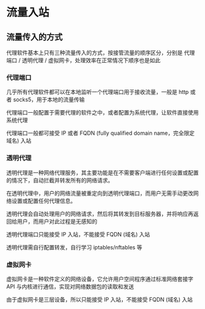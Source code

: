 # 流量入站

## 流量传入的方式

代理软件基本上只有三种流量传入的方式，按接管流量的顺序区分，分别是 代理端口 / 透明代理 / 虚拟网卡，处理效率在正常情况下顺序也是如此

### 代理端口

几乎所有代理软件都可以在本地监听一个代理端口用于接收流量，一般是 http 或者 socks5，用于本地的流量传输

代理端口一般配置于需要代理的软件之中，或者配置为系统代理，让软件直接使用系统代理

代理端口一般都可接受 IP 或者 FQDN (fully qualified domain name，完全限定域名) 入站

### 透明代理

透明代理是一种网络代理服务，其主要功能是在不需要客户端进行任何设置或配置的情况下，自动拦截并转发所有的网络请求。

在透明代理中，用户的网络流量被重定向到透明代理端口，而用户无需手动更改网络设置或配置任何代理信息。

透明代理会自动处理用户的网络请求，然后将其转发到目标服务器，并将响应再返回给用户，而用户对此过程是无感知的

透明代理端口只能接受 IP 入站，不能接受 FQDN (域名) 入站

透明代理需自行配置转发，自行学习 iptables/nftables 等

### 虚拟网卡

虚拟网卡是一种软件定义的网络设备，它允许用户空间程序通过标准网络套接字 API 与内核进行通信，实现对网络数据包的读取和发送

由于虚拟网卡是三层设备，所以只能接受 IP 入站，不能接受 FQDN (域名) 入站
